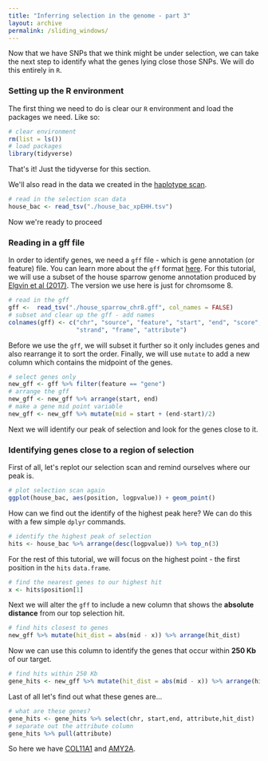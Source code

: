 ```yaml
---
title: "Inferring selection in the genome - part 3"
layout: archive
permalink: /sliding_windows/
---
```


Now that we have SNPs that we think might be under selection, we can take the next step to identify what the genes lying close those SNPs. We will do this entirely in `R`.

### Setting up the R environment

The first thing we need to do is clear our `R` environment and load the packages we need. Like so:

```r
# clear environment
rm(list = ls())
# load packages
library(tidyverse)
```
That's it! Just the tidyverse for this section.

We'll also read in the data we created in the [haplotype scan]().

```r
# read in the selection scan data
house_bac <- read_tsv("./house_bac_xpEHH.tsv")
```

Now we're ready to proceed

### Reading in a gff file

In order to identify genes, we need a `gff` file - which is gene annotation (or feature) file. You can learn more about the `gff` format [here](https://useast.ensembl.org/info/website/upload/gff.html). For this tutorial, we will use a subset of the house sparrow genome annotation produced by [Elgvin et al (2017)](https://advances.sciencemag.org/content/3/6/e1602996.full). The version we use here is just for chromsome 8.

```r
# read in the gff
gff <-  read_tsv("./house_sparrow_chr8.gff", col_names = FALSE)
# subset and clear up the gff - add names
colnames(gff) <- c("chr", "source", "feature", "start", "end", "score",
                   "strand", "frame", "attribute")
```

Before we use the `gff`, we will subset it further so it only includes genes and also rearrange it to sort the order. Finally, we will use `mutate` to add a new column which contains the midpoint of the genes.

```r
# select genes only
new_gff <- gff %>% filter(feature == "gene")
# arrange the gff
new_gff <- new_gff %>% arrange(start, end)
# make a gene mid point variable
new_gff <- new_gff %>% mutate(mid = start + (end-start)/2)
```

Next we will identify our peak of selection and look for the genes close to it.

### Identifying genes close to a region of selection

First of all, let's replot our selection scan and remind ourselves where our peak is.

```r
# plot selection scan again
ggplot(house_bac, aes(position, logpvalue)) + geom_point()
```

How can we find out the identify of the highest peak here? We can do this with a few simple `dplyr` commands.

```r
# identify the highest peak of selection
hits <- house_bac %>% arrange(desc(logpvalue)) %>% top_n(3)
```

For the rest of this tutorial, we will focus on the highest point - the first position in the `hits` `data.frame`.

```r
# find the nearest genes to our highest hit
x <- hits$position[1]
```

Next we will alter the `gff` to include a new column that shows the **absolute distance** from our top selection hit.

```r
# find hits closest to genes
new_gff %>% mutate(hit_dist = abs(mid - x)) %>% arrange(hit_dist)
```

Now we can use this column to identify the genes that occur within **250 Kb** of our target.

```r
# find hits within 250 Kb
gene_hits <- new_gff %>% mutate(hit_dist = abs(mid - x)) %>% arrange(hit_dist) %>% filter(hit_dist < 250000)
```

Last of all let's find out what these genes are...

```r
# what are these genes?
gene_hits <- gene_hits %>% select(chr, start,end, attribute,hit_dist)
# separate out the attribute column
gene_hits %>% pull(attribute)
```

So here we have [COL11A1](https://www.genecards.org/cgi-bin/carddisp.pl?gene=COL11A1) and [AMY2A](https://www.genecards.org/cgi-bin/carddisp.pl?gene=AMY2A).
